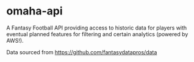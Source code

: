# omaha-api
A Fantasy Football API providing access to historic data for players with eventual planned features for filtering and certain analytics (powered by AWS!). 

Data sourced from https://github.com/fantasydatapros/data
